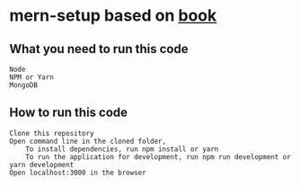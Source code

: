 # mern-setup based on [book](https://subscription.packtpub.com/book/web_development/9781839215414)

## What you need to run this code

    Node
    NPM or Yarn
    MongoDB

## How to run this code

    Clone this repository
    Open command line in the cloned folder,
        To install dependencies, run npm install or yarn
        To run the application for development, run npm run development or yarn development
    Open localhost:3000 in the browser
